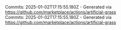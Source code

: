 Commits: 2025-01-02T17:15:55.180Z - Generated via https://github.com/marketplace/actions/artificial-grass
<br>
Commits: 2025-01-02T17:15:55.180Z - Generated via https://github.com/marketplace/actions/artificial-grass
<br>
